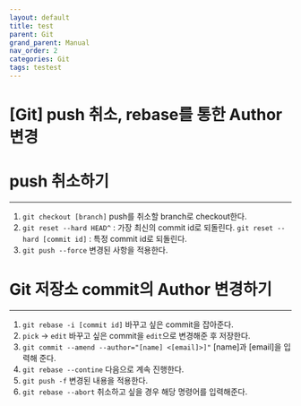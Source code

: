 ```yaml
---
layout: default
title: test
parent: Git
grand_parent: Manual
nav_order: 2
categories: Git
tags: testest
---
```


# [Git] push 취소, rebase를 통한 Author 변경

# push 취소하기

---

1. `git checkout [branch]`
   push를 취소할 branch로 checkout한다.
2. `git reset --hard HEAD^` : 가장 최신의 commit id로 되돌린다.
   `git reset --hard [commit id]` : 특정 commit id로 되돌린다.
3. `git push --force` 변경된 사항을 적용한다.

# Git 저장소 commit의 Author 변경하기

---

1. `git rebase -i [commit id]`
   바꾸고 싶은 commit을 잡아준다.
2. `pick` → `edit`
   바꾸고 싶은 commit을 `edit`으로 변경해준 후 저장한다.
3. `git commit --amend --author="[name] <[email]>]"`
   [name]과 [email]을 입력해 준다.
4. `git rebase --contine`
   다음으로 계속 진행한다.
5. `git push -f`
   변경된 내용을 적용한다.
6. `git rebase --abort`
   취소하고 싶을 경우 해당 명령어를 입력해준다.
